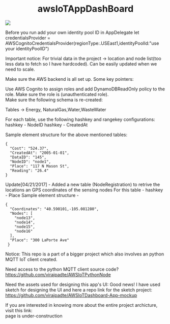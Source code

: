 
<h1 align="center">awsIoTAppDashBoard</h1>
<img src="https://user-images.githubusercontent.com/3850481/27263943-15bfe5f8-5432-11e7-9dd3-2e0d0d6b596b.png">


Before you run add your own identity pool ID in AppDelegate let credentialsProvider = AWSCognitoCredentialsProvider(regionType:.USEast1,identityPoolId:"use your identityPoolID")

Important notice: For trivial data in the project -> location and node list(too less data to fetch so I have hardcoded). Can be easily updated when we need to scale.

Make sure the AWS backend is all set up. Some key pointers:

Use AWS Cognito to assign roles and add DynamoDBReadOnly policy to the role.
Make sure the role is (unauthenticated role).</br>
Make sure the following schema is re-created:


Tables -> Energy, NaturalGas,Water,WasteWater

For each table, use the following hashkey and rangekey configurations:</br>
hashkey - NodeID
hashkey - CreatedAt

Sample element structure for the above mentioned tables:
```
{
  "Cost": "524.37",
  "CreatedAt": "2005-01-01",
  "DataID": "145",
  "NodeID": "node1",
  "Place": "117 N Mason St",
  "Reading": "26.4"
}
```

Update[04/21/2017] - Added a new table (NodeRegistration) to retrive the locations an GPS coordinates of the sensing nodes 
For this table - hashkey - Place
Sample element structure - 
```
{
  "Coordinates": "40.590101,-105.081280",
  "Nodes": [
    "node13",
    "node14",
    "node15",
    "node16"
  ],
  "Place": "300 LaPorte Ave"
 }
```
Notice: This repo is a part of a bigger project which also involves an python MQTT IoT client created. 

Need access to the python MQTT client source code?
https://github.com/virajpadte/AWSIoTPythonNode

Need the assets used for designing this app's UI:
Good news! I have used sketch for designing the UI and here a repo link for the sketch project:
https://github.com/virajpadte/AWSIoTDashboard-App-mockup

If you are interested in knowing more about the entire project archicture, visit this link:</br>
page is under-construction


